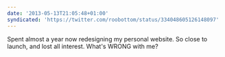 ```yaml
---
date: '2013-05-13T21:05:48+01:00'
syndicated: 'https://twitter.com/roobottom/status/334048605126148097'
---
```

Spent almost a year now redesigning my personal website. So close to launch, and lost all interest. What's WRONG with me?
